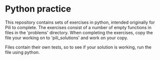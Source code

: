 # Python practice

This repository contains sets of exercises in python, intended originally for
Pili to complete. The exercises consist of a number of empty functions in files
in the 'problems' directory. When completing the exercises, copy the file your
working on to 'pili_solutions' and work on your copy.

Files contain their own tests, so to see if your solution is working, run the
file using python.
